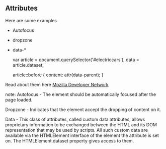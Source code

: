 ## Attributes
Here are some examples

- Autofocus
- dropzone
- data-*



    <article
      id="electriccars"
      data-columns="3"
      data-indexnumber="12314"
      data-parent="cars">
    </article>

    var article = document.querySelector('#electriccars'),
                  data = article.dataset;

    article::before {
      content: attr(data-parent);
    }

Read about them here
[Mozilla Developer Network](https://developer.mozilla.org/en-US/docs/Web/HTML/Attributes)

note: 
  Autofocus - The element should be automatically focused after the page loaded.

  Dropzone - Indicates that the element accept the dropping of content on it.
  
  Data - This class of attributes, called custom data attributes, allows proprietary information to be exchanged between the HTML and its DOM representation that may be used by scripts. All such custom data are available via the HTMLElement interface of the element the attribute is set on. The HTMLElement.dataset property gives access to them.
